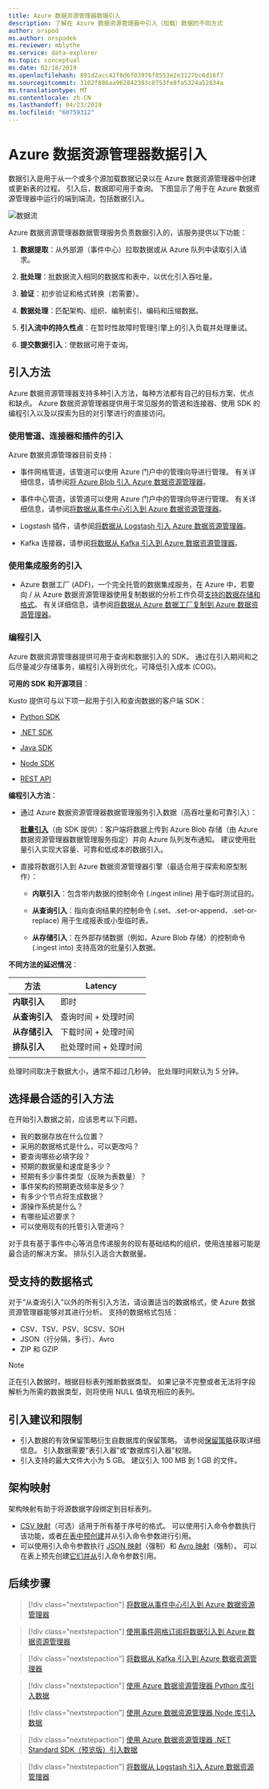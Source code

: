 ```yaml
---
title: Azure 数据资源管理器数据引入
description: 了解在 Azure 数据资源管理器中引入（加载）数据的不同方式
author: orspod
ms.author: orspodek
ms.reviewer: mblythe
ms.service: data-explorer
ms.topic: conceptual
ms.date: 02/18/2019
ms.openlocfilehash: 891d2acc42f8d6f03976f0553e2e3127bc6d16f7
ms.sourcegitcommit: 3102f886aa962842303c8753fe8fa5324a52834a
ms.translationtype: MT
ms.contentlocale: zh-CN
ms.lasthandoff: 04/23/2019
ms.locfileid: "60759312"
---
```

# <a name="azure-data-explorer-data-ingestion"></a>Azure 数据资源管理器数据引入

数据引入是用于从一个或多个源加载数据记录以在 Azure 数据资源管理器中创建或更新表的过程。 引入后，数据即可用于查询。 下图显示了用于在 Azure 数据资源管理器中运行的端到端流，包括数据引入。

![数据流](media/ingest-data-overview/data-flow.png)

Azure 数据资源管理器数据管理服务负责数据引入的，该服务提供以下功能：

1. **数据提取**：从外部源（事件中心）拉取数据或从 Azure 队列中读取引入请求。

1. **批处理**：批数据流入相同的数据库和表中，以优化引入吞吐量。

1. **验证**：初步验证和格式转换（若需要）。

1. **数据处理**：匹配架构、组织、编制索引、编码和压缩数据。

1. **引入流中的持久性点**：在暂时性故障时管理引擎上的引入负载并处理重试。

1. **提交数据引入**：使数据可用于查询。

## <a name="ingestion-methods"></a>引入方法

Azure 数据资源管理器支持多种引入方法，每种方法都有自己的目标方案、优点和缺点。 Azure 数据资源管理器提供用于常见服务的管道和连接器、使用 SDK 的编程引入以及以探索为目的对引擎进行的直接访问。

### <a name="ingestion-using-pipelines-connectors-and-plugins"></a>使用管道、连接器和插件的引入

Azure 数据资源管理器目前支持：

* 事件网格管道，该管道可以使用 Azure 门户中的管理向导进行管理。 有关详细信息，请参阅[将 Azure Blob 引入 Azure 数据资源管理器](ingest-data-event-grid.md)。

* 事件中心管道，该管道可以使用 Azure 门户中的管理向导进行管理。 有关详细信息，请参阅[将数据从事件中心引入到 Azure 数据资源管理器](ingest-data-event-hub.md)。

* Logstash 插件，请参阅[将数据从 Logstash 引入 Azure 数据资源管理器](ingest-data-logstash.md)。

* Kafka 连接器，请参阅[将数据从 Kafka 引入到 Azure 数据资源管理器](ingest-data-kafka.md)。

### <a name="ingestion-using-integration-services"></a>使用集成服务的引入

* Azure 数据工厂 (ADF)，一个完全托管的数据集成服务，在 Azure 中，若要向 / 从 Azure 数据资源管理器使用复制数据的分析工作负荷[支持的数据存储和格式](/azure/data-factory/copy-activity-overview#supported-data-stores-and-formats)。 有关详细信息，请参阅[将数据从 Azure 数据工厂复制到 Azure 数据资源管理器](/azure/data-explorer/data-factory-load-data)。

### <a name="programmatic-ingestion"></a>编程引入

Azure 数据资源管理器提供可用于查询和数据引入的 SDK。 通过在引入期间和之后尽量减少存储事务，编程引入得到优化，可降低引入成本 (COG)。

**可用的 SDK 和开源项目**：

Kusto 提供可与以下项一起用于引入和查询数据的客户端 SDK：

* [Python SDK](/azure/kusto/api/python/kusto-python-client-library)

* [.NET SDK](/azure/kusto/api/netfx/about-the-sdk)

* [Java SDK](/azure/kusto/api/java/kusto-java-client-library)

* [Node SDK](/azure/kusto/api/node/kusto-node-client-library)

* [REST API](/azure/kusto/api/netfx/kusto-ingest-client-rest)

**编程引入方法**：

* 通过 Azure 数据资源管理器数据管理服务引入数据（高吞吐量和可靠引入）：

    [**批量引入**](/azure/kusto/api/netfx/kusto-ingest-queued-ingest-sample)（由 SDK 提供）：客户端将数据上传到 Azure Blob 存储（由 Azure 数据资源管理器数据管理服务指定）并向 Azure 队列发布通知。 建议使用批量引入实现大容量、可靠和低成本的数据引入。

* 直接将数据引入到 Azure 数据资源管理器引擎（最适合用于探索和原型制作）：

  * **内联引入**：包含带内数据的控制命令 (.ingest inline) 用于临时测试目的。

  * **从查询引入**：指向查询结果的控制命令 (.set、.set-or-append、.set-or-replace) 用于生成报表或小型临时表。

  * **从存储引入**：在外部存储数据（例如，Azure Blob 存储）的控制命令 (.ingest into) 支持高效的批量引入数据。

**不同方法的延迟情况**：

| 方法 | Latency |
| --- | --- |
| **内联引入** | 即时 |
| **从查询引入** | 查询时间 + 处理时间 |
| **从存储引入** | 下载时间 + 处理时间 |
| **排队引入** | 批处理时间 + 处理时间 |
| |

处理时间取决于数据大小，通常不超过几秒钟。 批处理时间默认为 5 分钟。

## <a name="choosing-the-most-appropriate-ingestion-method"></a>选择最合适的引入方法

在开始引入数据之前，应该思考以下问题。

* 我的数据存放在什么位置？ 
* 采用的数据格式是什么，可以更改吗？ 
* 要查询哪些必填字段？ 
* 预期的数据量和速度是多少？ 
* 预期有多少事件类型（反映为表数量）？ 
* 事件架构的预期更改频率是多少？ 
* 有多少个节点将生成数据？ 
* 源操作系统是什么？ 
* 有哪些延迟要求？ 
* 可以使用现有的托管引入管道吗？ 

对于具有基于事件中心等消息传递服务的现有基础结构的组织，使用连接器可能是最合适的解决方案。 排队引入适合大数据量。

## <a name="supported-data-formats"></a>受支持的数据格式

对于“从查询引入”以外的所有引入方法，请设置适当的数据格式，使 Azure 数据资源管理器能够对其进行分析。 支持的数据格式包括：

* CSV、TSV、PSV、SCSV、SOH
* JSON（行分隔，多行）、Avro
* ZIP 和 GZIP 

> [!NOTE]
> 正在引入数据时，根据目标表列推断数据类型。 如果记录不完整或者无法将字段解析为所需的数据类型，则将使用 NULL 值填充相应的表列。

## <a name="ingestion-recommendations-and-limitations"></a>引入建议和限制

* 引入数据的有效保留策略衍生自数据库的保留策略。 请参阅[保留策略](/azure/kusto/concepts/retentionpolicy)获取详细信息。 引入数据需要“表引入器”或“数据库引入器”权限。
* 引入支持的最大文件大小为 5 GB。 建议引入 100 MB 到 1 GB 的文件。

## <a name="schema-mapping"></a>架构映射

架构映射有助于将源数据字段绑定到目标表列。

* [CSV 映射](/azure/kusto/management/mappings?branch=master#csv-mapping)（可选）适用于所有基于序号的格式。 可以使用引入命令参数执行该功能，或者[在表中预创建](/azure/kusto/management/tables?branch=master#create-ingestion-mapping)并从引入命令参数进行引用。
* 可以使用引入命令参数执行 [JSON 映射](/azure/kusto/management/mappings?branch=master#json-mapping)（强制）和 [Avro 映射](/azure/kusto/management/mappings?branch=master#avro-mapping)（强制）。 可以在表上预先创建[它们并从](/azure/kusto/management/tables#create-ingestion-mapping)引入命令参数引用。

## <a name="next-steps"></a>后续步骤

> [!div class="nextstepaction"]
> [将数据从事件中心引入到 Azure 数据资源管理器](ingest-data-event-hub.md)

> [!div class="nextstepaction"]
> [使用事件网格订阅将数据引入到 Azure 数据资源管理器](ingest-data-event-grid.md)

> [!div class="nextstepaction"]
> [将数据从 Kafka 引入到 Azure 数据资源管理器](ingest-data-kafka.md)

> [!div class="nextstepaction"]
> [使用 Azure 数据资源管理器 Python 库引入数据](python-ingest-data.md)

> [!div class="nextstepaction"]
> [使用 Azure 数据资源管理器 Node 库引入数据](node-ingest-data.md)

> [!div class="nextstepaction"]
> [使用 Azure 数据资源管理器 .NET Standard SDK（预览版）引入数据](net-standard-ingest-data.md)

> [!div class="nextstepaction"]
> [将数据从 Logstash 引入 Azure 数据资源管理器](ingest-data-logstash.md)
